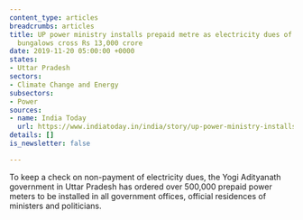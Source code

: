 ```yaml
---
content_type: articles
breadcrumbs: articles
title: UP power ministry installs prepaid metre as electricity dues of govt offices,
  bungalows cross Rs 13,000 crore
date: 2019-11-20 05:00:00 +0000
states:
- Uttar Pradesh
sectors:
- Climate Change and Energy
subsectors:
- Power
sources:
- name: India Today
  url: https://www.indiatoday.in/india/story/up-power-ministry-installs-prepaid-metre-as-electricity-dues-of-govt-offices-bungalows-cross-rs-13-000-crore-1619273-2019-11-15
details: []
is_newsletter: false

---
```

To keep a check on non-payment of electricity dues, the Yogi Adityanath government in Uttar Pradesh has ordered over 500,000 prepaid power meters to be installed in all government offices, official residences of ministers and politicians.

